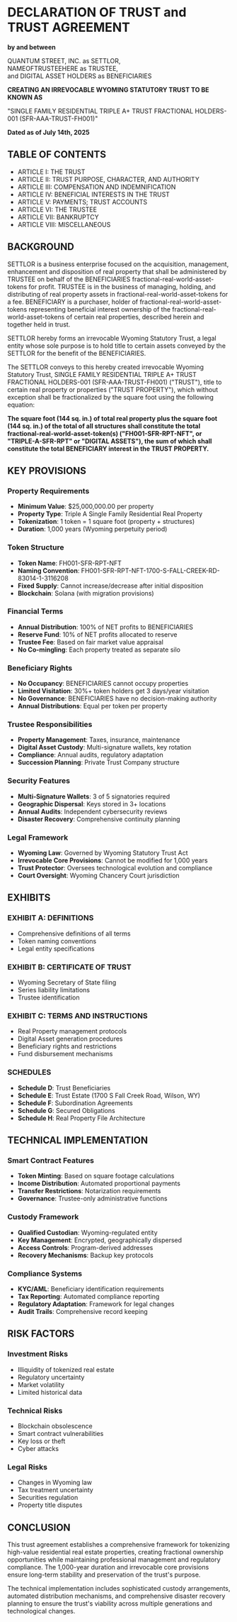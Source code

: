 # DECLARATION OF TRUST and TRUST AGREEMENT

**by and between**

QUANTUM STREET, INC. as SETTLOR,  
NAMEOFTRUSTEEHERE as TRUSTEE,  
and DIGITAL ASSET HOLDERS as BENEFICIARIES

**CREATING AN IRREVOCABLE WYOMING STATUTORY TRUST TO BE KNOWN AS**

"SINGLE FAMILY RESIDENTIAL TRIPLE A+ TRUST FRACTIONAL HOLDERS-001 (SFR-AAA-TRUST-FH001)"

**Dated as of July 14th, 2025**

## TABLE OF CONTENTS

- ARTICLE I: THE TRUST
- ARTICLE II: TRUST PURPOSE, CHARACTER, AND AUTHORITY
- ARTICLE III: COMPENSATION AND INDEMNIFICATION
- ARTICLE IV: BENEFICIAL INTERESTS IN THE TRUST
- ARTICLE V: PAYMENTS; TRUST ACCOUNTS
- ARTICLE VI: THE TRUSTEE
- ARTICLE VII: BANKRUPTCY
- ARTICLE VIII: MISCELLANEOUS

## BACKGROUND

SETTLOR is a business enterprise focused on the acquisition, management, enhancement and disposition of real property that shall be administered by TRUSTEE on behalf of the BENEFICIARIES fractional-real-world-asset-tokens for profit. TRUSTEE is in the business of managing, holding, and distributing of real property assets in fractional-real-world-asset-tokens for a fee. BENEFICIARY is a purchaser, holder of fractional-real-world-asset-tokens representing beneficial interest ownership of the fractional-real-world-asset-tokens of certain real properties, described herein and together held in trust.

SETTLOR hereby forms an irrevocable Wyoming Statutory Trust, a legal entity whose sole purpose is to hold title to certain assets conveyed by the SETTLOR for the benefit of the BENEFICIARIES.

The SETTLOR conveys to this hereby created irrevocable Wyoming Statutory Trust, SINGLE FAMILY RESIDENTIAL TRIPLE A+ TRUST FRACTIONAL HOLDERS-001 (SFR-AAA-TRUST-FH001) ("TRUST"), title to certain real property or properties ("TRUST PROPERTY"), which without exception shall be fractionalized by the square foot using the following equation:

**The square foot (144 sq. in.) of total real property plus the square foot (144 sq. in.) of the total of all structures shall constitute the total fractional-real-world-asset-token(s) ("FH001-SFR-RPT-NFT", or "TRIPLE-A-SFR-RPT" or "DIGITAL ASSETS"), the sum of which shall constitute the total BENEFICIARY interest in the TRUST PROPERTY.**

## KEY PROVISIONS

### Property Requirements
- **Minimum Value**: $25,000,000.00 per property
- **Property Type**: Triple A Single Family Residential Real Property
- **Tokenization**: 1 token = 1 square foot (property + structures)
- **Duration**: 1,000 years (Wyoming perpetuity period)

### Token Structure
- **Token Name**: FH001-SFR-RPT-NFT
- **Naming Convention**: FH001-SFR-RPT-NFT-1700-S-FALL-CREEK-RD-83014-1-3116208
- **Fixed Supply**: Cannot increase/decrease after initial disposition
- **Blockchain**: Solana (with migration provisions)

### Financial Terms
- **Annual Distribution**: 100% of NET profits to BENEFICIARIES
- **Reserve Fund**: 10% of NET profits allocated to reserve
- **Trustee Fee**: Based on fair market value appraisal
- **No Co-mingling**: Each property treated as separate silo

### Beneficiary Rights
- **No Occupancy**: BENEFICIARIES cannot occupy properties
- **Limited Visitation**: 30%+ token holders get 3 days/year visitation
- **No Governance**: BENEFICIARIES have no decision-making authority
- **Annual Distributions**: Equal per token per property

### Trustee Responsibilities
- **Property Management**: Taxes, insurance, maintenance
- **Digital Asset Custody**: Multi-signature wallets, key rotation
- **Compliance**: Annual audits, regulatory adaptation
- **Succession Planning**: Private Trust Company structure

### Security Features
- **Multi-Signature Wallets**: 3 of 5 signatories required
- **Geographic Dispersal**: Keys stored in 3+ locations
- **Annual Audits**: Independent cybersecurity reviews
- **Disaster Recovery**: Comprehensive continuity planning

### Legal Framework
- **Wyoming Law**: Governed by Wyoming Statutory Trust Act
- **Irrevocable Core Provisions**: Cannot be modified for 1,000 years
- **Trust Protector**: Oversees technological evolution and compliance
- **Court Oversight**: Wyoming Chancery Court jurisdiction

## EXHIBITS

### EXHIBIT A: DEFINITIONS
- Comprehensive definitions of all terms
- Token naming conventions
- Legal entity specifications

### EXHIBIT B: CERTIFICATE OF TRUST
- Wyoming Secretary of State filing
- Series liability limitations
- Trustee identification

### EXHIBIT C: TERMS AND INSTRUCTIONS
- Real Property management protocols
- Digital Asset generation procedures
- Beneficiary rights and restrictions
- Fund disbursement mechanisms

### SCHEDULES
- **Schedule D**: Trust Beneficiaries
- **Schedule E**: Trust Estate (1700 S Fall Creek Road, Wilson, WY)
- **Schedule F**: Subordination Agreements
- **Schedule G**: Secured Obligations
- **Schedule H**: Real Property File Architecture

## TECHNICAL IMPLEMENTATION

### Smart Contract Features
- **Token Minting**: Based on square footage calculations
- **Income Distribution**: Automated proportional payments
- **Transfer Restrictions**: Notarization requirements
- **Governance**: Trustee-only administrative functions

### Custody Framework
- **Qualified Custodian**: Wyoming-regulated entity
- **Key Management**: Encrypted, geographically dispersed
- **Access Controls**: Program-derived addresses
- **Recovery Mechanisms**: Backup key protocols

### Compliance Systems
- **KYC/AML**: Beneficiary identification requirements
- **Tax Reporting**: Automated compliance reporting
- **Regulatory Adaptation**: Framework for legal changes
- **Audit Trails**: Comprehensive record keeping

## RISK FACTORS

### Investment Risks
- Illiquidity of tokenized real estate
- Regulatory uncertainty
- Market volatility
- Limited historical data

### Technical Risks
- Blockchain obsolescence
- Smart contract vulnerabilities
- Key loss or theft
- Cyber attacks

### Legal Risks
- Changes in Wyoming law
- Tax treatment uncertainty
- Securities regulation
- Property title disputes

## CONCLUSION

This trust agreement establishes a comprehensive framework for tokenizing high-value residential real estate properties, creating fractional ownership opportunities while maintaining professional management and regulatory compliance. The 1,000-year duration and irrevocable core provisions ensure long-term stability and preservation of the trust's purpose.

The technical implementation includes sophisticated custody arrangements, automated distribution mechanisms, and comprehensive disaster recovery planning to ensure the trust's viability across multiple generations and technological changes.
